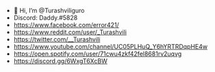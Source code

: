 - 👋 Hi, I’m @Turashviliguro
- Discord: Daddy.#5828
-  https://www.facebook.com/error421/
- https://www.reddit.com/user/_Turashvili
- https://twitter.com/__Turashvili
- https://www.youtube.com/channel/UC05PLHuQ_Y6hYRTRDqpHE4w
- https://open.spotify.com/user/71cwu4zkf42fel8681rv2uqvg
-  https://discord.gg/6WxgT6XcBW

